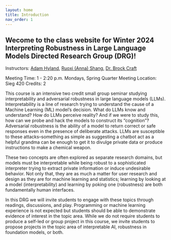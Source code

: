 ```yaml
---
layout: home
title: Introduction
nav_order: 1
---
```

## Wecome to the class website for Winter 2024 Interpreting Robustness in Large Language Models Directed Research Group (DRG)!

Instructors: [Adam Hyland], [Ruoxi (Anna) Shang], [Dr. Brock Craft]

Meeting Time: 1 - 2:20 p.m. Mondays, Spring Quarter
Meeting Location: Sieg 420
Credits: 2

This course is an intensive two credit small group seminar studying interpretability and adversarial robustness in large language models (LLMs). Interpretability is a line of research trying to understand the cause of a Machine Learning (ML) model’s decision. What do LLMs know and understand? How do LLMs perceive reality? And if we were to study this, how can we probe and hack the models to construct its “cognition”? Adversarial robustness is the ability of a model to return correct or safe responses even in the presence of deliberate attacks. LLMs are susceptible to these attacks–something as simple as suggesting a chatbot act as a helpful grandma can be enough to get it to divulge private data or produce instructions to make a chemical weapon.

These two concepts are often explored as separate research domains, but models must be interpretable while being robust to a sophisticated interpreter trying to extract private information or induce undesirable behavior. Not only that, they are as much a matter for user research and design as they are for machine learning and statistics; learning by looking at a model (interpretability) and learning by poking one (robustness) are both fundamentally human interfaces. 

In this DRG we will invite students to engage with these topics through readings, discussions, and play. Programming or machine learning experience is not expected but students should be able to demonstrate evidence of interest in the topic area. While we do not require students to produce a self-led or group project in this course, we invite students to propose projects in the topic area of interpretable AI, robustness in foundation models, or both. 

[Adam Hyland]: https://adampunk.com/
[Ruoxi (Anna) Shang]:https://ruoxishang.com
[Dr. Brock Craft]: https://www.hcde.washington.edu/craft